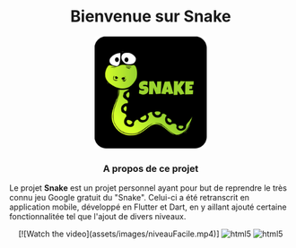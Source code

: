 <h1 align="center">Bienvenue sur Snake</h1>

<p align="center">
    <img src="assets/images/logo.png" alt="html5" height="200" width="200">
</p>

<h3 align="center">A propos de ce projet</h3>
Le projet <strong>Snake</strong> est un projet personnel ayant pour but de reprendre le très connu jeu Google gratuit du "Snake".
Celui-ci a été retranscrit en application mobile, développé en Flutter et Dart, en y aillant ajouté certaine fonctionnalitée tel que l'ajout de divers niveaux.

<p align="center">
    [![Watch the video](assets/images/niveauFacile.mp4)]
    <img src="assets/images/niveauFacile.mp4" alt="html5">
    <img src="assets/images/niveauExtreme.mp4" alt="html5">
</p>